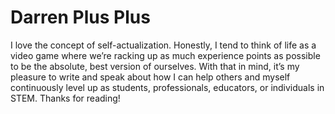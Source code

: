 # Darren Plus Plus

I love the concept of self-actualization. Honestly, I tend to think of life as a video game where we’re racking up as much experience points as possible to be the absolute, best version of ourselves. With that in mind, it’s my pleasure to write and speak about how I can help others and myself continuously level up as students, professionals, educators, or individuals in STEM.  Thanks for reading!
